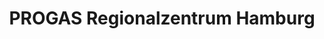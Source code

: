 ---
title: "PROGAS Regionalzentrum Hamburg"
url: /hamburg/progas-regionalzentrum-hamburg/
shop: Gasflaschen
---
